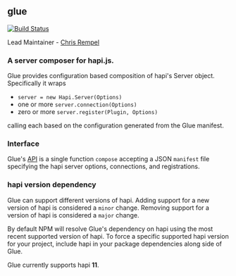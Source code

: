 ## glue

[![Build Status](https://travis-ci.org/hapijs/glue.svg)](https://travis-ci.org/hapijs/glue)

Lead Maintainer - [Chris Rempel](https://github.com/csrl)

### A server composer for hapi.js.

Glue provides configuration based composition of hapi's Server object. Specifically it wraps

 * `server = new Hapi.Server(Options)`
 * one or more `server.connection(Options)`
 * zero or more `server.register(Plugin, Options)`

calling each based on the configuration generated from the Glue manifest.

### Interface

Glue's [API](API.md) is a single function `compose` accepting a JSON `manifest` file specifying the hapi server options, connections, and registrations.

### hapi version dependency

Glue can support different versions of hapi. Adding support for a new version of hapi is considered a `minor` change. Removing support for a version of hapi is considered a `major` change.

By default NPM will resolve Glue's dependency on hapi using the most recent supported version of hapi. To force a specific supported hapi version for your project, include hapi in your package dependencies along side of Glue.

Glue currently supports hapi **11**.
